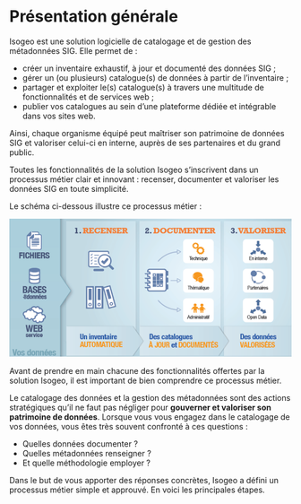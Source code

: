 # Présentation générale

Isogeo est une solution logicielle de catalogage et de gestion des métadonnées SIG. Elle permet de :

- créer un inventaire  exhaustif, à jour et documenté des données SIG ; 
- gérer un (ou plusieurs) catalogue(s) de données à partir de l’inventaire ;
- partager et exploiter le(s) catalogue(s) à travers une multitude de fonctionnalités et de services web ;
- publier vos catalogues au sein d’une plateforme dédiée et intégrable dans vos sites web.

Ainsi, chaque organisme équipé peut maîtriser son patrimoine de données SIG et valoriser celui-ci en interne, auprès de ses partenaires et du grand public.

Toutes les fonctionnalités de la solution Isogeo s’inscrivent dans un processus métier clair et innovant : recenser, documenter et valoriser les données SIG en toute simplicité.

Le schéma ci-dessous illustre ce processus métier :

![Brochure du process](../images/brochure_FR.png "Un processus orienté métier")

Avant de prendre en main chacune des fonctionnalités offertes par la solution Isogeo, il est important de bien comprendre ce processus métier.

Le catalogage des données et la gestion des métadonnées sont des actions stratégiques qu’il ne faut pas négliger pour **gouverner et valoriser son patrimoine de données**. Lorsque vous vous engagez dans le catalogage de vos données, vous êtes très souvent confronté à ces questions : 

- Quelles données documenter ?
- Quelles métadonnées renseigner ?
- Et quelle méthodologie employer ?

Dans le but de vous apporter des réponses concrètes, Isogeo a défini un processus métier simple et approuvé. En voici les principales étapes.

